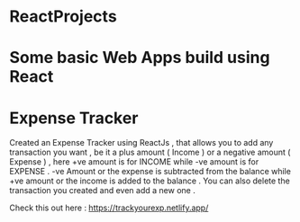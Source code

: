 # ReactProjects

# Some basic Web Apps build using React


# Expense Tracker

Created an Expense Tracker using ReactJs , that allows you to add any transaction you want , be it a plus amount ( Income ) or a negative amount ( Expense ) , 
here +ve amount is for INCOME while -ve amount is for EXPENSE .
-ve Amount or the expense is subtracted from the balance while +ve amount or the income is added to the balance .
You can also delete the transaction you created and even add a new one . 

Check this out here : https://trackyourexp.netlify.app/

